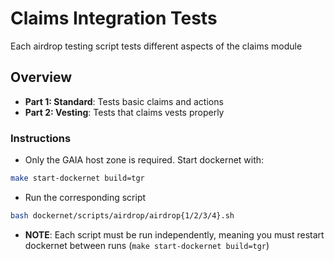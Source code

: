 # Claims Integration Tests

Each airdrop testing script tests different aspects of the claims module

## Overview

* **Part 1: Standard**: Tests basic claims and actions
* **Part 2: Vesting**: Tests that claims vests properly

### Instructions

* Only the GAIA host zone is required. Start dockernet with:

```bash
make start-dockernet build=tgr
```

* Run the corresponding script

```bash
bash dockernet/scripts/airdrop/airdrop{1/2/3/4}.sh
```

* **NOTE**: Each script must be run independently, meaning you must restart dockernet between runs (`make start-dockernet build=tgr`)
